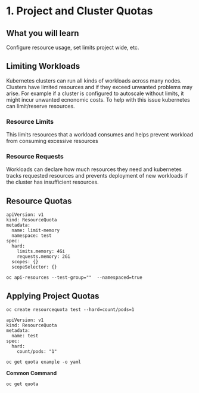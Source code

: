 # 1. Project and Cluster Quotas
## What you will learn
Configure resource usage, set limits project wide, etc.

## Limiting Workloads
Kubernetes clusters can run all kinds of workloads across many nodes. Clusters have limited resources and if they exceed unwanted problems may arise. For example if a cluster is configured to autoscale without limits, it might incur unwanted ecnonomic costs. To help with this issue kubernetes can limit/reserve resources.

### Resource Limits
This limits resources that a workload consumes and helps prevent workload from consuming excessive resources

### Resource Requests
Workloads can declare how much resources they need and kubernetes tracks requested resources and prevents deployment of new workloads if the cluster has insufficient resources.

## Resource Quotas

```
apiVersion: v1
kind: ResourceQuota
metadata:
  name: limit-memory
  namespace: test
spec:
  hard:
    limits.memory: 4Gi
    requests.memory: 2Gi
  scopes: {}
  scopeSelector: {}
```

```
oc api-resources --test-group=""  --namespaced=true
```

## Applying Project Quotas

```
oc create resourcequota test --hard=count/pods=1
```

```
apiVersion: v1
kind: ResourceQuota
metadata:
  name: test
spec:
  hard:
    count/pods: "1"
```

```
oc get quota example -o yaml
```

**Common Command**

```
oc get quota
```

